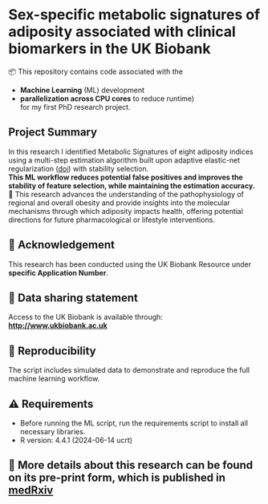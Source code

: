 # Sex-specific metabolic signatures of adiposity associated with clinical biomarkers in the UK Biobank

📦 This repository contains code associated with the
- **Machine Learning** (ML) development
- **parallelization across CPU cores** to reduce runtime)  
for my first PhD research project.

## Project Summary
In this research I identified Metabolic Signatures of eight adiposity indices using a multi-step estimation algorithm built upon adaptive elastic-net regularization ([doi](http://dx.doi.org/10.1080/00949655.2015.1016944)) with stability selection.    
**This ML workflow reduces potential false positives and improves the stability of feature selection, while maintaining the estimation accuracy.**  
🧠 This research advances the understanding of the pathophysiology of regional and overall obesity and provide insights into the molecular mechanisms through which adiposity impacts health, offering potential directions for future pharmacological or lifestyle interventions.

## 🤝 **Acknowledgement**
This research has been conducted using the UK Biobank Resource under **specific Application Number**. 

## 🧬 **Data sharing statement**
Access to the UK Biobank is available through: **http://www.ukbiobank.ac.uk**

## 🔁 **Reproducibility**
The script includes simulated data to demonstrate and reproduce the full machine learning workflow.  

## ⚠️ Requirements
- Before running the ML script, run the requirements script to install all necessary libraries.  
- R version: 4.4.1 (2024-06-14 ucrt)

## 📄 More details about this research can be found on its pre-print form, which is published in [medRxiv](https://doi.org/10.1101/2025.01.23.25321010)
